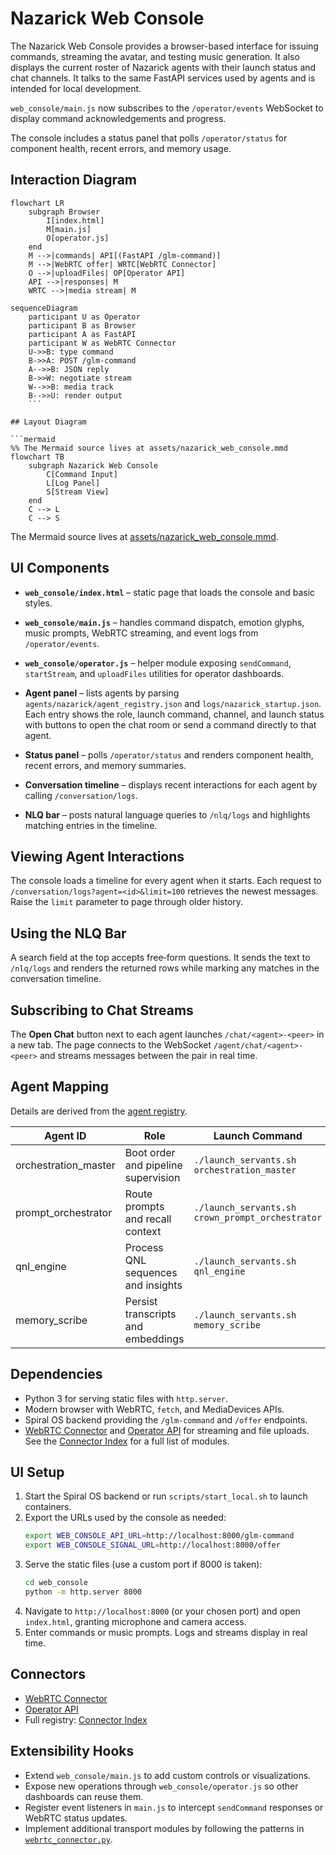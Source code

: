 # Nazarick Web Console

The Nazarick Web Console provides a browser-based interface for issuing commands, streaming the avatar, and testing music generation. It also displays the current roster of Nazarick agents with their launch status and chat channels. It talks to the same FastAPI services used by agents and is intended for local development.

`web_console/main.js` now subscribes to the `/operator/events` WebSocket to display command acknowledgements and progress.

The console includes a status panel that polls `/operator/status` for component health, recent errors, and memory usage.

## Interaction Diagram

```mermaid
flowchart LR
    subgraph Browser
        I[index.html]
        M[main.js]
        O[operator.js]
    end
    M -->|commands| API[(FastAPI /glm-command)]
    M -->|WebRTC offer| WRTC[WebRTC Connector]
    O -->|uploadFiles| OP[Operator API]
    API -->|responses| M
    WRTC -->|media stream| M
```

```mermaid
sequenceDiagram
    participant U as Operator
    participant B as Browser
    participant A as FastAPI
    participant W as WebRTC Connector
    U->>B: type command
    B->>A: POST /glm-command
    A-->>B: JSON reply
    B->>W: negotiate stream
    W-->>B: media track
    B-->>U: render output
    ```

## Layout Diagram

```mermaid
%% The Mermaid source lives at assets/nazarick_web_console.mmd
flowchart TB
    subgraph Nazarick Web Console
        C[Command Input]
        L[Log Panel]
        S[Stream View]
    end
    C --> L
    C --> S
```

The Mermaid source lives at [assets/nazarick_web_console.mmd](assets/nazarick_web_console.mmd).

## UI Components

- **`web_console/index.html`** – static page that loads the console and basic styles.
- **`web_console/main.js`** – handles command dispatch, emotion glyphs, music prompts, WebRTC streaming, and event logs from `/operator/events`.
- **`web_console/operator.js`** – helper module exposing `sendCommand`, `startStream`, and `uploadFiles` utilities for operator dashboards.
- **Agent panel** – lists agents by parsing `agents/nazarick/agent_registry.json` and `logs/nazarick_startup.json`. Each entry shows the role, launch command, channel, and launch status with buttons to open the chat room or send a command directly to that agent.
- **Status panel** – polls `/operator/status` and renders component health, recent errors, and memory summaries.

- **Conversation timeline** – displays recent interactions for each agent by calling `/conversation/logs`.
- **NLQ bar** – posts natural language queries to `/nlq/logs` and highlights matching entries in the timeline.

## Viewing Agent Interactions

The console loads a timeline for every agent when it starts. Each request to
`/conversation/logs?agent=<id>&limit=100` retrieves the newest messages. Raise
the `limit` parameter to page through older history.

## Using the NLQ Bar

A search field at the top accepts free‑form questions. It sends the text to
`/nlq/logs` and renders the returned rows while marking any matches in the
conversation timeline.

## Subscribing to Chat Streams

The **Open Chat** button next to each agent launches `/chat/<agent>-<peer>` in a
new tab. The page connects to the WebSocket `/agent/chat/<agent>-<peer>` and
streams messages between the pair in real time.

## Agent Mapping

Details are derived from the [agent registry](../agents/nazarick/agent_registry.json).

| Agent ID | Role | Launch Command | Channel |
| --- | --- | --- | --- |
| orchestration_master | Boot order and pipeline supervision | `./launch_servants.sh orchestration_master` | `#throne-room` |
| prompt_orchestrator | Route prompts and recall context | `./launch_servants.sh crown_prompt_orchestrator` | `#signal-hall` |
| qnl_engine | Process QNL sequences and insights | `./launch_servants.sh qnl_engine` | `#insight-observatory` |
| memory_scribe | Persist transcripts and embeddings | `./launch_servants.sh memory_scribe` | `#memory-vault` |

## Dependencies

- Python 3 for serving static files with `http.server`.
- Modern browser with WebRTC, `fetch`, and MediaDevices APIs.
- Spiral OS backend providing the `/glm-command` and `/offer` endpoints.
- [WebRTC Connector](../connectors/webrtc_connector.py) and [Operator API](../operator_api.py) for streaming and file uploads. See the [Connector Index](connectors/CONNECTOR_INDEX.md) for a full list of modules.

## UI Setup

1. Start the Spiral OS backend or run `scripts/start_local.sh` to launch containers.
2. Export the URLs used by the console as needed:
   ```bash
   export WEB_CONSOLE_API_URL=http://localhost:8000/glm-command
   export WEB_CONSOLE_SIGNAL_URL=http://localhost:8000/offer
   ```
3. Serve the static files (use a custom port if 8000 is taken):
   ```bash
   cd web_console
   python -m http.server 8000
   ```
4. Navigate to `http://localhost:8000` (or your chosen port) and open `index.html`, granting microphone and camera access.
5. Enter commands or music prompts. Logs and streams display in real time.

## Connectors

- [WebRTC Connector](../connectors/webrtc_connector.py)
- [Operator API](../operator_api.py)
- Full registry: [Connector Index](connectors/CONNECTOR_INDEX.md)

## Extensibility Hooks

- Extend `web_console/main.js` to add custom controls or visualizations.
- Expose new operations through `web_console/operator.js` so other dashboards can reuse them.
- Register event listeners in `main.js` to intercept `sendCommand` responses or WebRTC status updates.
- Implement additional transport modules by following the patterns in [`webrtc_connector.py`](../connectors/webrtc_connector.py).

